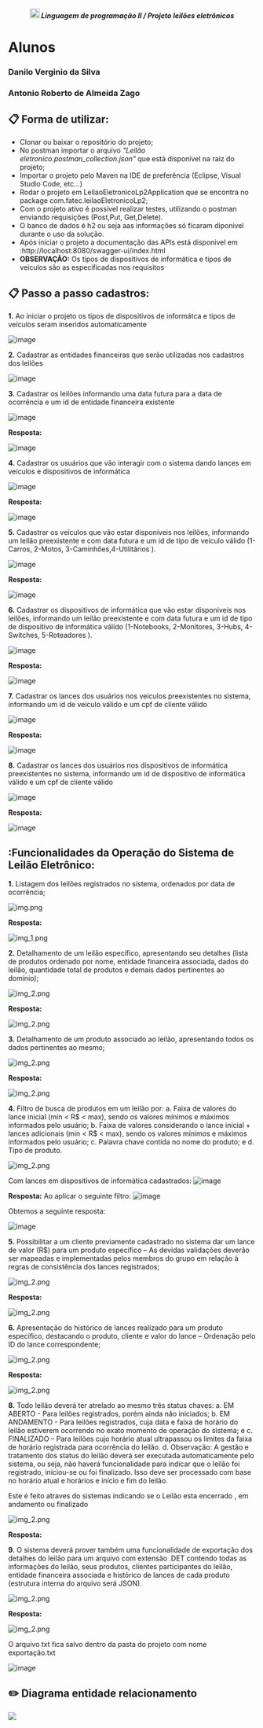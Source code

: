 <h5 align="center"> <img src = "https://github.com/Time-1-ADS/ProjetoGSW/blob/sprints/Imagens%20Geral/Fatec_logo.png" width="20" height="20" /> Linguagem de programação II / Projeto leilões eletrônicos </h5>

# Alunos
### Danilo Verginio da Silva
### Antonio Roberto de Almeida Zago

## :clipboard: Forma de utilizar:
* Clonar ou baixar o repositório do projeto;
* No postman importar o arquivo  _"Leilão eletronico.postman_collection.json"_  que está disponível na raiz do projeto;
* Importar o projeto pelo Maven na IDE de preferência (Eclipse, Visual Studio Code, etc...)
* Rodar o projeto em  LeilaoEletronicoLp2Application que se encontra no package com.fatec.leilaoEletronicoLp2;
* Com o projeto ativo é possivel realizar testes, utilizando o postman enviando requisições (Post,Put, Get,Delete). 
* O banco de dados é h2 ou seja aas informações só ficaram diponivel durante o uso da solução.
* Após iniciar  o projeto a documentação das APIs está disponivel em :http://localhost:8080/swagger-ui/index.html
* **OBSERVAÇÃO:** Os tipos de dispositivos de informática e tipos de veiculos são as especificadas nos requisitos

## :clipboard: Passo a passo cadastros:
**1.** Ao iniciar o projeto os tipos de dispositivos de informátca e tipos de veículos seram inseridos automaticamente

  ![image](https://github.com/Antonio-Zago/leilaoEletronicoLp2/assets/80283126/327d83df-0d6f-4fa6-9d57-d100da31ed89)

**2.** Cadastrar as entidades financeiras que serão utilizadas nos cadastros dos leilões

   ![image](https://github.com/Antonio-Zago/leilaoEletronicoLp2/assets/80283126/5fb4641a-67e7-473e-8001-8e05b6576d06)

**3.** Cadastrar os leilões informando uma data futura para a data de ocorrência e um id de entidade financeira existente

   ![image](https://github.com/Antonio-Zago/leilaoEletronicoLp2/assets/80283126/053e0080-45ee-49ee-8500-e60c53c9905b)

   **Resposta:**
   
   ![image](https://github.com/Antonio-Zago/leilaoEletronicoLp2/assets/80283126/3cdd11fd-fa20-4f1a-8b30-cba14db5afb4)

**4.** Cadastrar os usuários que vão interagir com o sistema dando lances em veiculos e dispositivos de informática

   ![image](https://github.com/Antonio-Zago/leilaoEletronicoLp2/assets/80283126/1ba0d33f-2154-4fa7-9f89-9727378518ac)

   **Resposta:**

   ![image](https://github.com/Antonio-Zago/leilaoEletronicoLp2/assets/80283126/afbb3e35-aed4-49e3-9b07-0517231a941d)

**5.** Cadastrar os veículos que vão estar disponiveis nos leilões, informando um leilão preexistente e com data futura e um id de tipo de veiculo válido (1-Carros, 2-Motos, 3-Caminhões,4-Utilitários ).

   ![image](https://github.com/Antonio-Zago/leilaoEletronicoLp2/assets/80283126/b6a77f31-5767-4410-896d-8c3f8b0607b2)

   **Resposta:**

   ![image](https://github.com/Antonio-Zago/leilaoEletronicoLp2/assets/80283126/e248475f-e564-4210-a488-d7aefd6c37fb)

**6.** Cadastrar os dispositivos de informática que vão estar disponiveis nos leilões, informando um leilão preexistente e com data futura e um id de tipo de dispositivo de informática válido (1-Notebooks, 2-Monitores, 3-Hubs, 4-Switches, 5-Roteadores ).

   ![image](https://github.com/Antonio-Zago/leilaoEletronicoLp2/assets/80283126/7d51488c-cec8-4bed-b3dd-284ef9aa4904)

   **Resposta:**

   ![image](https://github.com/Antonio-Zago/leilaoEletronicoLp2/assets/80283126/7a66c3e5-e549-4b01-95e7-80356973aa14)

**7.** Cadastrar os lances dos usuários nos veiculos preexistentes no sistema, informando um id de veiculo válido e um cpf de cliente válido

   ![image](https://github.com/Antonio-Zago/leilaoEletronicoLp2/assets/80283126/602952e5-5499-45fb-a8c0-5f4749048fe5)

   **Resposta:**

   ![image](https://github.com/Antonio-Zago/leilaoEletronicoLp2/assets/80283126/8aae4469-ad0f-40ed-ae93-b00e95d9f65c)


**8.** Cadastrar os lances dos usuários nos dispositivos de informática preexistentes no sistema, informando um id de dispositivo de informática válido e um cpf de cliente válido
 
   ![image](https://github.com/Antonio-Zago/leilaoEletronicoLp2/assets/80283126/d9579c31-7ee6-41e9-a728-17ee2ad34d7e)

   **Resposta:**

   ![image](https://github.com/Antonio-Zago/leilaoEletronicoLp2/assets/80283126/1048abd1-b0cf-441f-8eb9-d866374de1b5)


## :Funcionalidades da Operação do Sistema de Leilão Eletrônico:

**1.** Listagem dos leilões registrados no sistema, ordenados por data de ocorrência;

![img.png](img.png)

**Resposta:**

![img_1.png](img_1.png)

**2.**  Detalhamento de um leilão específico, apresentando seu detalhes (lista de produtos
ordenado por nome, entidade financeira associada, dados do leilão, quantidade total de
produtos e demais dados pertinentes ao domínio);

![img_2.png](DetalharLeilaoEspecifico.png)

**Resposta:**

![img_2.png](DetalharLeilaoEspecifico2.png)

**3.** Detalhamento de um produto associado ao leilão, apresentando todos os dados
pertinentes ao mesmo;

![img_2.png](DetalheDoProduto.png)

**Resposta:**

![img_2.png](DetalhamentoDoProduto2.png)

**4.** Filtro de busca de produtos em um leilão por:
a. Faixa de valores do lance inicial (min < R$ < max), sendo os valores mínimos e
máximos informados pelo usuário;
b. Faixa de valores considerando o lance inicial + lances adicionais (min < R$ < max),
sendo os valores mínimos e máximos informados pelo usuário;
c. Palavra chave contida no nome do produto; e
d. Tipo de produto.

![img_2.png](buscaProduto.png)

Com lances em dispositivos de informática cadastrados: 
![image](https://github.com/Antonio-Zago/leilaoEletronicoLp2/assets/80283126/c8b63210-3c72-4591-b638-225ec8aa3510)


**Resposta:**
Ao aplicar o seguinte filtro: 
![image](https://github.com/Antonio-Zago/leilaoEletronicoLp2/assets/80283126/d2e611a5-8793-4b97-a2cf-e30cbf574ff6)

Obtemos a seguinte resposta:

![image](https://github.com/Antonio-Zago/leilaoEletronicoLp2/assets/80283126/8c410422-850e-4f53-8fb3-e0e51d536a59)



**5.** Possibilitar a um cliente previamente cadastrado no sistema dar um lance de valor (R$)
para um produto específico – As devidas validações deverão ser mapeadas e
implementadas pelos membros do grupo em relação à regras de consistência dos lances
registrados;

![img_2.png](controleVeiculo1.png)

**Resposta:**

![img_2.png](controleLance.png)

**6.** Apresentação do histórico de lances realizado para um produto específico, destacando o
produto, cliente e valor do lance – Ordenação pelo ID do lance correspondente;

![img_2.png](historioLanceProduto.png)

**Resposta:**

![img_2.png](historico2.png)



**8.** Todo leilão deverá ter atrelado ao mesmo três status chaves:
a. EM ABERTO - Para leilões registrados, porém ainda não iniciados;
b. EM ANDAMENTO - Para leilões registrados, cuja data e faixa de horário do leilão
estiverem ocorrendo no exato momento de operação do sistema; e
c. FINALIZADO – Para leilões cujo horário atual ultrapassou os limites da faixa de
horário registrada para ocorrência do leilão.
d. Observação: A gestão e tratamento dos status do leilão deverá ser executada
automaticamente pelo sistema, ou seja, não haverá funcionalidade para indicar
que o leilão foi registrado, iniciou-se ou foi finalizado. Isso deve ser processado
com base no horário atual e horários e início e fim do leilão.

Este é feito atraves do sistemas indicando se  o Leilão esta encerrado , em andamento ou finalizado

![img_2.png](statusLeilão.png)

**Resposta:**

**9.** O sistema deverá prover também uma funcionalidade de exportação dos detalhes do
leilão para um arquivo com extensão .DET contendo todas as informações do leilão,
seus produtos, clientes participantes do leilão, entidade financeira associada e histórico
de lances de cada produto (estrutura interna do arquivo será JSON).

![img_2.png](exportaArquivo.png)

**Resposta:**   

![img_2.png](exportarArquivio2.png)

O arquivo txt fica salvo dentro da pasta do projeto com nome exportação.txt

![image](https://github.com/Antonio-Zago/leilaoEletronicoLp2/assets/80283126/b02d2794-fe57-434c-acc3-d26b3d92c5c0)





   






## :pencil2: Diagrama entidade relacionamento

<img src="https://github.com/Antonio-Zago/leilaoEletronicoLp2/blob/main/Leil%C3%A3o_Eletr%C3%B4nico_Physical_Export-2023-08-26_10-14.png">
          
